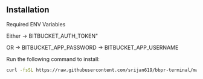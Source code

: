 ## Installation

Required ENV Variables

Either
-> BITBUCKET_AUTH_TOKEN"

OR
-> BITBUCKET_APP_PASSWORD
-> BITBUCKET_APP_USERNAME

Run the following command to install:

```bash
curl -fsSL https://raw.githubusercontent.com/srijan619/bbpr-terminal/main/install.sh | bash

```

